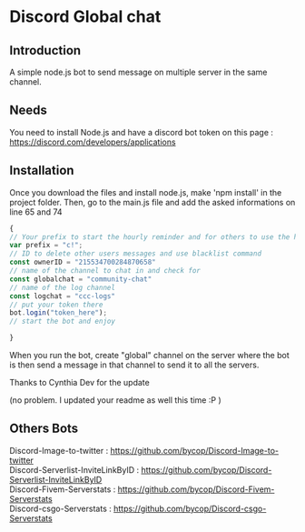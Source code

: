 # Discord Global chat

## Introduction

A simple node.js bot to send message on multiple server in the same channel.

## Needs

You need to install Node.js and have a discord bot token on this page : https://discord.com/developers/applications

## Installation

Once you download the files and install node.js, make 'npm install' in the project folder. Then, go to the main.js file and add the asked informations on line 65 and 74
```javascript
{
// Your prefix to start the hourly reminder and for others to use the help command
var prefix = "c!";
// ID to delete other users messages and use blacklist command
const ownerID = "215534700284870658"
// name of the channel to chat in and check for
const globalchat = "community-chat"
// name of the log channel
const logchat = "ccc-logs"
// put your token there
bot.login("token_here");
// start the bot and enjoy

}
```
When you run the bot, create "global" channel on the server where the bot is then send a message in that channel to send it to all the servers.

Thanks to Cynthia Dev for the update 

(no problem. I updated your readme as well this time :P )
## Others Bots

Discord-Image-to-twitter : https://github.com/bycop/Discord-Image-to-twitter <br>
Discord-Serverlist-InviteLinkByID : https://github.com/bycop/Discord-Serverlist-InviteLinkByID <br>
Discord-Fivem-Serverstats : https://github.com/bycop/Discord-Fivem-Serverstats <br>
Discord-csgo-Serverstats : https://github.com/bycop/Discord-csgo-Serverstats

